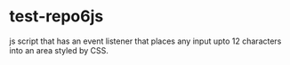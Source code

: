 # test-repo6js

js script that has an event listener that places any input upto 12 characters into an area styled by CSS.
